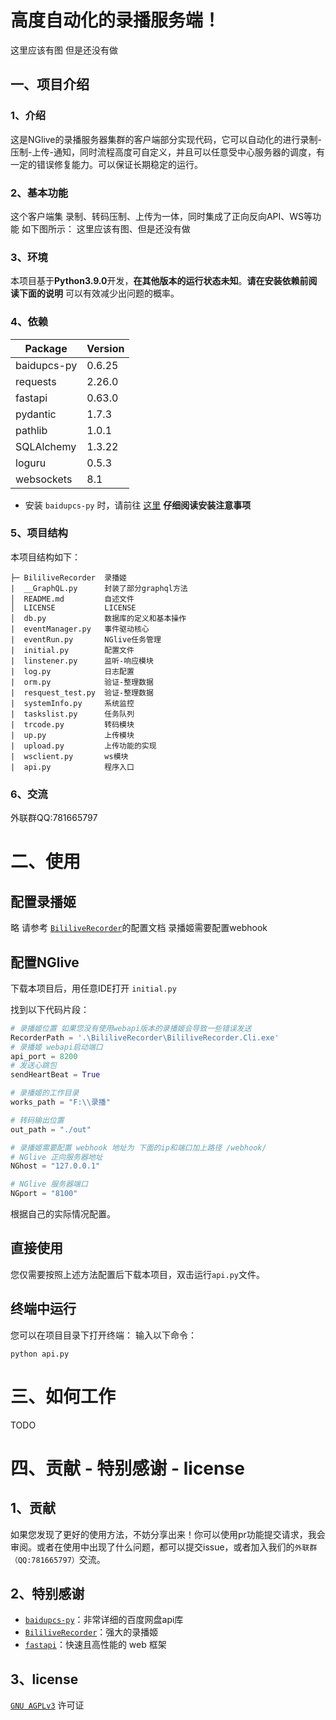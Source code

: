 # 高度自动化的录播服务端！
这里应该有图 但是还没有做
## 一、项目介绍

### 1、介绍

这是NGlive的录播服务器集群的客户端部分实现代码，它可以自动化的进行录制-压制-上传-通知，同时流程高度可自定义，并且可以任意受中心服务器的调度，有一定的错误修复能力。可以保证长期稳定的运行。


### 2、基本功能
这个客户端集 录制、转码压制、上传为一体，同时集成了正向反向API、WS等功能
如下图所示：
这里应该有图、但是还没有做


### 3、环境
本项目基于**Python3.9.0**开发，**在其他版本的运行状态未知**。**请在安装依赖前阅读下面的说明** 可以有效减少出问题的概率。

### 4、依赖
|  Package  |  Version  |
|-----------|   ------  |
|baidupcs-py|    0.6.25 |
|requests   |    2.26.0 |
|fastapi    |    0.63.0 |
|pydantic   |    1.7.3  |
|pathlib    |    1.0.1  |
|SQLAlchemy |    1.3.22 |
|loguru     |    0.5.3  |
|websockets |    8.1    |

* 安装 `baidupcs-py` 时，请前往 [这里](https://github.com/PeterDing/BaiduPCS-Py) **仔细阅读安装注意事项**

### 5、项目结构
本项目结构如下：
```
├─ BililiveRecorder  录播姬
|  __GraphQL.py      封装了部分graphql方法
│  README.md         自述文件
│  LICENSE           LICENSE
│  db.py             数据库的定义和基本操作   
|  eventManager.py   事件驱动核心 
|  eventRun.py       NGlive任务管理
|  initial.py        配置文件
|  linstener.py      监听-响应模块
|  log.py            日志配置
|  orm.py            验证-整理数据
|  resquest_test.py  验证-整理数据
|  systemInfo.py     系统监控
|  taskslist.py      任务队列
|  trcode.py         转码模块
|  up.py             上传模块
|  upload.py         上传功能的实现
|  wsclient.py       ws模块
|  api.py            程序入口

```
### 6、交流
外联群QQ:781665797

# 二、使用
## 配置录播姬
略 请参考 [`BililiveRecorder`](https://github.com/Bililive/BililiveRecorder)的配置文档
录播姬需要配置webhook

## 配置NGlive
下载本项目后，用任意IDE打开 `initial.py`

找到以下代码片段：
```python
# 录播姬位置 如果您没有使用webapi版本的录播姬会导致一些错误发送
RecorderPath = '.\BililiveRecorder\BililiveRecorder.Cli.exe'
# 录播姬 webapi启动端口
api_port = 8200
# 发送心跳包
sendHeartBeat = True

# 录播姬的工作目录
works_path = "F:\\录播"

# 转码输出位置
out_path = "./out"

# 录播姬需要配置 webhook 地址为 下面的ip和端口加上路径 /webhook/
# NGlive 正向服务器地址
NGhost = "127.0.0.1"

# NGlive 服务器端口
NGport = "8100"
```
根据自己的实际情况配置。

## 直接使用
您仅需要按照上述方法配置后下载本项目，双击运行`api.py`文件。

## 终端中运行
您可以在项目目录下打开终端：
输入以下命令：

```
python api.py
```


# 三、如何工作
TODO

# 四、贡献 - 特别感谢 - license
## 1、贡献
如果您发现了更好的使用方法，不妨分享出来！你可以使用pr功能提交请求，我会审阅。或者在使用中出现了什么问题，都可以提交issue，或者加入我们的`外联群（QQ:781665797）`交流。

## 2、特别感谢
- [`baidupcs-py`](https://github.com/PeterDing/BaiduPCS-Py)：非常详细的百度网盘api库
- [`BililiveRecorder`](https://github.com/Bililive/BililiveRecorder)：强大的录播姬
- [`fastapi`](https://github.com/tiangolo/fastapi)：快速且高性能的 web 框架
## 3、license
[`GNU AGPLv3`](https://choosealicense.com/licenses/agpl-3.0/) 许可证
